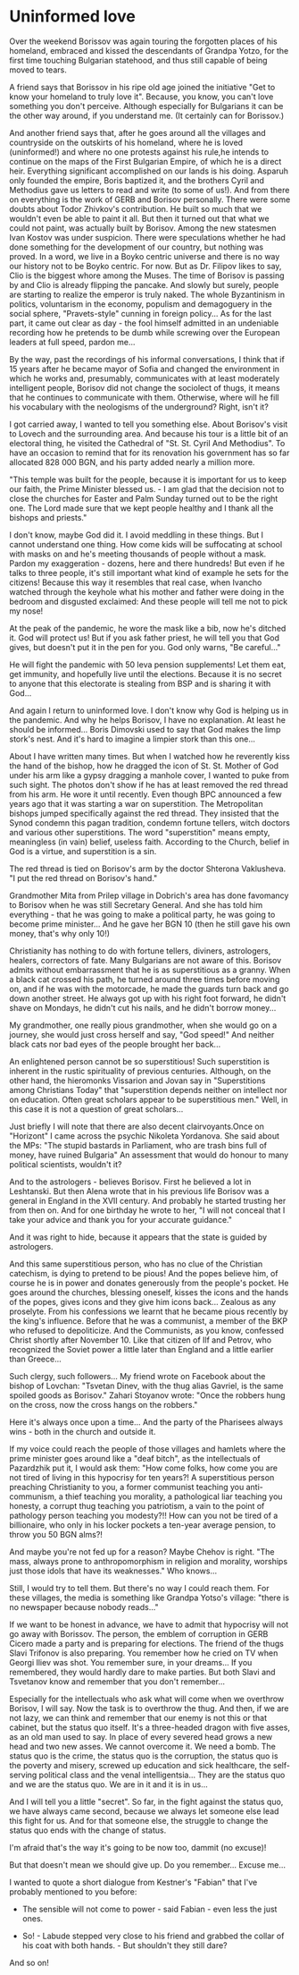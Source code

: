 <!-- Неинформирана любов -->
# Uninformed love

Over the weekend Borissov was again touring the forgotten places of his homeland, embraced and kissed the descendants of Grandpa Yotzo, for the first time touching Bulgarian statehood, and thus still capable of being moved to tears.

A friend says that Borissov in his ripe old age joined the initiative "Get to know your homeland to truly love it". Because, you know, you can't love something you don't perceive. Although especially for Bulgarians it can be the other way around, if you understand me. (It certainly can for Borissov.)

And another friend says that, after he goes around all the villages and countryside on the outskirts of his homeland, where he is loved (uninformed!) and where no one protests against his rule,he intends to continue on the maps of the First Bulgarian Empire, of which he is a direct heir. Everything significant accomplished on our lands is his doing. Asparuh only founded the empire, Boris baptized it, and the brothers Cyril and Methodius gave us letters to read and write (to some of us!). And from there on everything is the work of GERB and Borisov personally. There were some doubts about Todor Zhivkov's contribution. He built so much that we wouldn't even be able to paint it all. But then it turned out that what we could not paint, was actually built by Borisov. Among the new statesmen Ivan Kostov was under suspicion. There were speculations whether he had done something for the development of our country, but nothing was proved. In a word, we live in a Boyko centric universe and there is no way our history not to be Boyko centric. For now. But as Dr. Filipov likes to say, Clio is the biggest whore among the Muses. The time of Borisov is passing by and Clio is already flipping the pancake. And slowly but surely, people are starting to realize the emperor is truly naked. The whole Byzantinism in politics, voluntarism in the economy, populism and demagoguery in the social sphere, "Pravets-style" cunning in foreign policy...
As for the last part,  it came out clear as day - the fool himself admitted in an undeniable recording how he pretends to be dumb while screwing over the European leaders at full speed, pardon me...
<!-- DONE -->

By the way, past the recordings of his informal conversations, I think that if 15 years after he became mayor of Sofia and changed the environment in which he works and, presumably, communicates with at least moderately intelligent people, Borisov did not change the sociolect of thugs, it means that he continues to communicate with them. Otherwise, where will he fill his vocabulary with the neologisms of the underground? Right, isn't it?
<!-- DONE -->

I got carried away, I wanted to tell you something else. About Borisov's visit to Lovech and the surrounding area. And because his tour is a little bit of an electoral thing, he visited the Cathedral of "St. St. Cyril And Methodius". To have an occasion to remind that for its renovation his government has so far allocated 828 000 BGN, and his party added nearly a million more.

"This temple was built for the people, because it is important for us to keep our faith, the Prime Minister blessed us. - I am glad that the decision not to close the churches for Easter and Palm Sunday turned out to be the right one. The Lord made sure that we kept people healthy and I thank all the bishops and priests."

I don't know, maybe God did it. I avoid meddling in these things. But I cannot understand one thing. How come kids will be suffocating at school with masks on and he's meeting thousands of people without a mask. Pardon my exaggeration - dozens, here and there hundreds! But even if he talks to three people, it's still important what kind of example he sets for the citizens! Because this way it resembles that real case, when Ivancho watched through the keyhole what his mother and father were doing in the bedroom and disgusted exclaimed: And these people will tell me not to pick my nose!

At the peak of the pandemic, he wore the mask like a bib, now he's ditched it. God will protect us! But if you ask father priest, he will tell you that God gives, but doesn't put it in the pen for you. God only warns, "Be careful..."

He will fight the pandemic with 50 leva pension supplements! Let them eat, get immunity, and hopefully live until the elections. Because it is no secret to anyone that this electorate is stealing from BSP and is sharing it with God...

And again I return to uninformed love. I don't know why God is helping us in the pandemic. And why he helps Borisov, I have no explanation. At least he should be informed... Boris Dimovski used to say that God makes the limp stork's nest. And it's hard to imagine a limpier stork than this one...
<!-- DONE -->

About I have written many times. But when I watched how he reverently kiss the hand of the bishop, how he dragged the icon of St. St. Mother of God under his arm like a gypsy dragging a manhole cover, I wanted to puke from such sight. The photos don't show if he has at least removed the red thread from his arm. He wore it until recently. Even though BPC announced a few years ago that it was starting a war on superstition. The Metropolitan bishops jumped specifically against the red thread. They insisted that the Synod condemn this pagan tradition, condemn fortune tellers, witch doctors and various other superstitions. The word "superstition" means empty, meaningless (in vain) belief, useless faith. According to the Church, belief in God is a virtue, and superstition is a sin.

The red thread is tied on Borisov's arm by the doctor Shterona Vaklusheva. "I put the red thread on Borisov's hand."

Grandmother Mita from Prilep village in Dobrich's area has done favomancy to Borisov when he was still Secretary General. And she has told him everything - that he was going to make a political party, he was going to become prime minister... And he gave her BGN 10 (then he still gave his own money, that's why only 10!)

Christianity has nothing to do with fortune tellers, diviners, astrologers, healers, correctors of fate. Many Bulgarians are not aware of this. Borisov admits without embarrassment that he is as superstitious as a granny. When a black cat crossed his path, he turned around three times before moving on, and if he was with the motorcade, he made the guards turn back and go down another street. He always got up with his right foot forward, he didn't shave on Mondays, he didn't cut his nails, and he didn't borrow money...
<!-- DONE -->

My grandmother, one really pious grandmother, when she would go on a journey, she would just cross herself and say, "God speed!" And neither black cats nor bad eyes of the people brought her back...

An enlightened person cannot be so superstitious! Such superstition is inherent in the rustic spirituality of previous centuries. Although, on the other hand, the hieromonks Vissarion and Jovan say in "Superstitions among Christians Today" that "superstition depends neither on intellect nor on education. Often great scholars appear to be superstitious men." Well, in this case it is not a question of great scholars...

Just briefly I will note that there are also decent clairvoyants.Once on "Horizont" I came across the psychic Nikoleta Yordanova. She said about the MPs: "The stupid bastards in Parliament, who are trash bins full of money, have ruined Bulgaria" An assessment that would do honour to many political scientists, wouldn't it?

And to the astrologers - believes Borisov. First he believed a lot in Leshtanski. But then Alena wrote that in his previous life Borisov was a general in England in the XVII century. And probably he started trusting her from then on. And for one birthday he wrote to her, "I will not conceal that I take your advice and thank you for your accurate guidance."

And it was right to hide, because it appears that the state is guided by astrologers.
<!-- DONE -->

And this same superstitious person, who has no clue of the Christian catechism, is dying to pretend to be pious! And the popes believe him, of course he is in power and donates generously from the people's pocket. He goes around the churches,  blessing oneself, kisses the icons and the hands of the popes, gives icons and they give him icons back... Zealous as any proselyte. From his confessions we learnt that he became pious recently by the king's influence. Before that he was a communist, a member of the BKP who refused to depoliticize. And the Communists, as you know, confessed Christ shortly after November 10. Like that citizen of Ilf and Petrov, who recognized the Soviet power a little later than England and a little earlier than Greece...

Such clergy, such followers... My friend wrote on Facebook about the bishop of Lovchan: "Tsvetan Dinev, with the thug alias Gavriel, is the same spoiled goods as Borisov." Zahari Stoyanov wrote: "Once the robbers hung on the cross, now the cross hangs on the robbers."

Here it's always once upon a time... And the party of the Pharisees always wins - both in the church and outside it.
<!-- DONE -->

If my voice could reach the people of those villages and hamlets where the prime minister goes around like a "deaf bitch", as the intellectuals of Pazardzhik put it, I would ask them: "How come folks, how come you are not tired of living in this hypocrisy for ten years?! A superstitious person preaching Christianity to you, a former communist teaching you anti-communism, a thief teaching you morality, a pathological liar teaching you honesty, a corrupt thug teaching you patriotism, a vain to the point of pathology person teaching you modesty?!!  How can you not be tired of a billionaire, who only in his locker pockets a ten-year average pension, to throw you 50 BGN alms?!

And maybe you're not fed up for a reason? Maybe Chehov is right. "The mass, always prone to anthropomorphism in religion and morality, worships just those idols that have its weaknesses." Who knows...

Still, I would try to tell them. But there's no way I could reach them. For these villages, the media is something like Grandpa Yotso's village: "there is no newspaper because nobody reads..."

If we want to be honest in advance, we have to admit that hypocrisy will not go away with Borissov. The person, the emblem of corruption in GERB Cicero made a party and is preparing for elections. The friend of the thugs Slavi Trifonov is also preparing. You remember how he cried on TV when Georgi Iliev was shot. You remember sure, in your dreams... If you remembered, they would hardly dare to make parties. But both Slavi and Tsvetanov know and remember that you don't remember...
<!-- DONE -->

Especially for the intellectuals who ask what will come when we overthrow Borisov, I will say. Now the task is to overthrow the thug. And then, if we are not lazy, we can think and remember that our enemy is not this or that cabinet, but the status quo itself. It's a three-headed dragon with five asses, as an old man used to say. In place of every severed head grows a new head and two new asses. We cannot overcome it. We need a bomb. The status quo is the crime, the status quo is the corruption, the status quo is the poverty and misery, screwed up education and sick healthcare, the self-serving political class and the venal intelligentsia... They are the status quo and we are the status quo. We are in it and it is in us...

And I will tell you a little "secret". So far, in the fight against the status quo, we have always came second, because we always let someone else lead this fight for us. And for that someone else, the struggle to change the status quo ends with the change of status.

I'm afraid that's the way it's going to be now too, dammit (no excuse)!

But that doesn't mean we should give up. Do you remember... Excuse me...

I wanted to quote a short dialogue from Kestner's "Fabian" that I've probably mentioned to you before:

- The sensible will not come to power - said Fabian - even less the just ones.

- So! - Labude stepped very close to his friend and grabbed the collar of his coat with both hands. - But shouldn't they still dare?

And so on!
